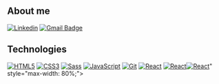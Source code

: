 <a href="https://www.fotosik.pl/zdjecie/2cfda6d74fb5c453" target="_blank"><img src="https://images92.fotosik.pl/575/2cfda6d74fb5c453med.png" border="0" alt="" /></a>


## About me

<p dir="auto"><a href="https://www.linkedin.com/in/bartek-bartosik-224534208/" rel="nofollow"><img src="https://camo.githubusercontent.com/9fe284a122b678d82b66d615cd79521c2799fb808b97cef3461d57d102a66a62/68747470733a2f2f696d672e736869656c64732e696f2f62616467652f2d4c696e6b6564496e2d626c75653f7374796c653d666c61742d737175617265266c6f676f3d4c696e6b6564696e266c6f676f436f6c6f723d7768697465266c696e6b3d68747470733a2f2f7777772e6c696e6b6564696e2e636f6d2f696e2f6f6c61662d73756c6963682f" alt="Linkedin" data-canonical-src="https://img.shields.io/badge/-LinkedIn-blue?style=flat-square&amp;logo=Linkedin&amp;logoColor=white&amp;link=https://www.linkedin.com/in/bartek-bartosik-224534208/" style="max-width: 100%;"></a>
<a href="mailto:b.bartek987@gmail.com"><img src="https://camo.githubusercontent.com/298b2853f5321557095b1376ae45fb74d91db93d662d76ef0315a44339a7b0cb/68747470733a2f2f696d672e736869656c64732e696f2f62616467652f2d476d61696c2d6331343433383f7374796c653d666c61742d737175617265266c6f676f3d476d61696c266c6f676f436f6c6f723d7768697465266c696e6b3d6d61696c746f3a6f6c616673756c69636840676d61696c2e636f6d" alt="Gmail Badge" data-canonical-src="https://img.shields.io/badge/-Gmail-c14438?style=flat-square&amp;logo=Gmail&amp;logoColor=white&amp;link=mailto:b.bartek987@gmail.com" style="max-width: 100%;"></a></p>


## Technologies

<p dir="auto"><a href="https://github.com/Bartek9090"><img src="https://camo.githubusercontent.com/eaf4033558088ab32d8cc5c8a4ae849e59b5a8b5b446aa2047ee231b35709710/68747470733a2f2f696d672e736869656c64732e696f2f62616467652f2d48544d4c352d4533344632363f7374796c653d666c61742d737175617265266c6f676f3d68746d6c35266c6f676f436f6c6f723d7768697465266c696e6b3d68747470733a2f2f6769746875622e636f6d2f6f6c616673756c6963682f" alt="HTML5" data-canonical-src="https://img.shields.io/badge/-HTML5-E34F26?style=flat-square&amp;logo=html5&amp;logoColor=white&amp;link=https://github.com/Bartek9090" style="max-width: 100%;"></a>
<a href="https://github.com/Bartek9090"><img src="https://camo.githubusercontent.com/791daf13179bb7d1e693028b4ab6c0f0b4b6077e1fcfaf1bfeb9ffc594f90da6/68747470733a2f2f696d672e736869656c64732e696f2f62616467652f2d435353332d3135373242363f7374796c653d666c61742d737175617265266c6f676f3d63737333266c696e6b3d68747470733a2f2f6769746875622e636f6d2f6f6c616673756c6963682f" alt="CSS3" data-canonical-src="https://img.shields.io/badge/-CSS3-1572B6?style=flat-square&amp;logo=css3&amp;link=https://github.com/Bartek9090" style="max-width: 100%;"></a>
<a href="https://github.com/Bartek9090"><img src="https://camo.githubusercontent.com/208e0b22cb7e1dff51c01206af8d218830396bc51e78fce8ba474fa21e0faf99/68747470733a2f2f696d672e736869656c64732e696f2f62616467652f2d536173732d626c61636b3f7374796c653d666c61742d737175617265266c6f676f3d53617373266c6f676f436f6c6f723d70696e6b" alt="Sass" data-canonical-src="https://img.shields.io/badge/-Sass-black?style=flat-square&amp;logo=Sass&amp;logoColor=pink" style="max-width: 100%;"></a>
<a href="https://github.com/Bartek9090"><img src="https://camo.githubusercontent.com/bf7258aa444616677dda6732ae883890c4e80f882586a2a9f2e157806986a6a8/68747470733a2f2f696d672e736869656c64732e696f2f62616467652f2d4a6176615363726970742d626c61636b3f7374796c653d666c61742d737175617265266c6f676f3d6a617661736372697074266c696e6b3d68747470733a2f2f6769746875622e636f6d2f6f6c616673756c6963682f" alt="JavaScript" data-canonical-src="https://img.shields.io/badge/-JavaScript-black?style=flat-square&amp;logo=javascript&amp;link=https://github.com/Bartek9090" style="max-width: 100%;"></a>
<a href="https://github.com/Bartek9090"><img src="https://camo.githubusercontent.com/5bda29e2f6074d6aa208266ca3a8c0608804e759a906ded8b6b721ed0d27521d/68747470733a2f2f696d672e736869656c64732e696f2f62616467652f2d4769742d626c61636b3f7374796c653d666c61742d737175617265266c6f676f3d676974266c696e6b3d68747470733a2f2f6769746875622e636f6d2f6f6c616673756c6963682f" alt="Git" data-canonical-src="https://img.shields.io/badge/-Git-black?style=flat-square&amp;logo=git&amp;link=https://github.com/Bartek9090" style="max-width: 100%;"></a>
<a href="https://github.com/Bartek9090"><img src="https://camo.githubusercontent.com/137a7a0f28f9e326bcc81a5a0bd853c86435143774c15642d827a5788e778667/68747470733a2f2f696d672e736869656c64732e696f2f62616467652f2d52656163742d626c61636b3f7374796c653d666c61742d737175617265266c6f676f3d7265616374" alt="React" data-canonical-src="https://img.shields.io/badge/-React-black?style=flat-square&amp;logo=react" style="max-width: 80%;"></a>
<a href="https://github.com/Bartek9090"><img src="https://camo.githubusercontent.com/137a7a0f28f9e326bcc81a5a0bd853c86435143774c15642d827a5788e778667/68747470733a2f2f696d672e736869656c64732e696f2f62616467652f2d52656163742d626c61636b3f7374796c653d666c61742d737175617265266c6f676f3d7265616374" alt="React" data-canonical-src="<a href="https://github.com/Bartek9090"><img src="https://camo.githubusercontent.com/137a7a0f28f9e326bcc81a5a0bd853c86435143774c15642d827a5788e778667/68747470733a2f2f696d672e736869656c64732e696f2f62616467652f2d52656163742d626c61636b3f7374796c653d666c61742d737175617265266c6f676f3d7265616374" alt="React" data-canonical-src="https://img.shields.io/badge/-React-black?style=flat-square&amp;logo=react" style="max-width: 80%;"></a>" style="max-width: 80%;"></a>
</p>
